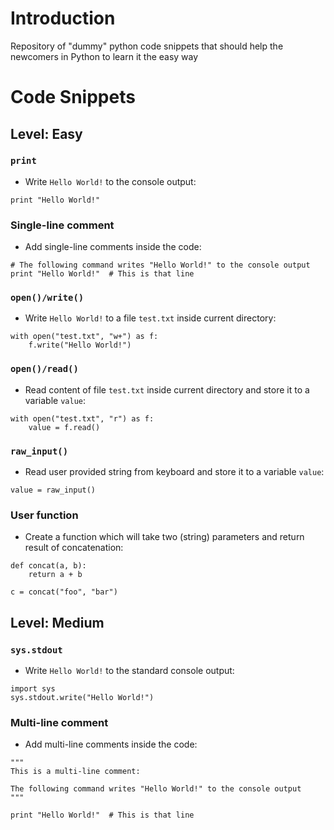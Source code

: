# Introduction

Repository of "dummy" python code snippets that should help the newcomers in Python to learn it the easy way


# Code Snippets
## Level: Easy
### `print`

* Write `Hello World!` to the console output:

```
print "Hello World!"
```

### Single-line comment

* Add single-line comments inside the code:

```
# The following command writes "Hello World!" to the console output
print "Hello World!"  # This is that line
```

### `open()/write()`

* Write `Hello World!` to a file `test.txt` inside current directory:

```
with open("test.txt", "w+") as f:
    f.write("Hello World!")
```

### `open()/read()`

* Read content of file `test.txt` inside current directory and store it to a variable `value`:

```
with open("test.txt", "r") as f:
    value = f.read()
```

### `raw_input()`

* Read user provided string from keyboard and store it to a variable `value`:

```
value = raw_input()
```

### User function

* Create a function which will take two (string) parameters and return result of concatenation:

```
def concat(a, b):
    return a + b

c = concat("foo", "bar")
```

## Level: Medium

### `sys.stdout`

* Write `Hello World!` to the standard console output:

```
import sys
sys.stdout.write("Hello World!")
```

### Multi-line comment

* Add multi-line comments inside the code:

```
"""
This is a multi-line comment:

The following command writes "Hello World!" to the console output
"""

print "Hello World!"  # This is that line
```
